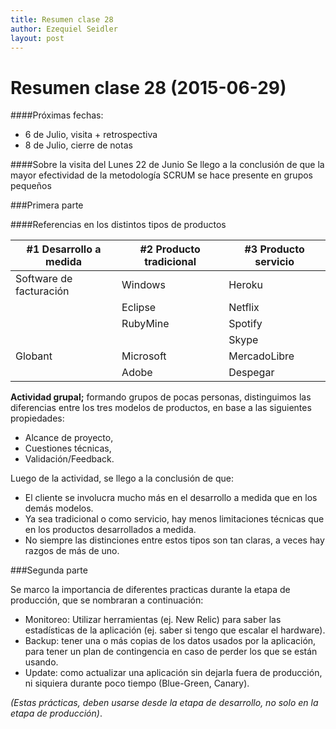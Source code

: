 ```yaml
---
title: Resumen clase 28
author: Ezequiel Seidler
layout: post
---
```

Resumen clase 28 (2015-06-29)
===============

####Próximas fechas:
 - 6 de Julio, visita + retrospectiva
 - 8 de Julio, cierre de notas
 

####Sobre la visita del Lunes 22 de Junio
Se llego a la conclusión de que la mayor efectividad de la metodología SCRUM se hace presente en grupos pequeños


###Primera parte

####Referencias en los distintos tipos de productos

| #1 Desarrollo a medida  | #2 Producto tradicional | #3 Producto servicio |
| ----------------------- | ----------------------- | -------------------- |
| Software de facturación | Windows                 | Heroku               |
|                         | Eclipse                 | Netflix              |
|                         | RubyMine                | Spotify              |
|                         |                         | Skype                |
| Globant                 | Microsoft               | MercadoLibre         |
|                         | Adobe                   | Despegar             |


__Actividad grupal;__ formando grupos de pocas personas, distinguimos las diferencias entre los tres modelos de productos, en base a las siguientes propiedades:
 - Alcance de proyecto,
 - Cuestiones técnicas,
 - Validación/Feedback.
 
Luego de la actividad, se llego a la conclusión de que:
 - El cliente se involucra mucho más en el desarrollo a medida que en los demás modelos.
 - Ya sea tradicional o como servicio, hay menos limitaciones técnicas que en los productos desarrollados a medida.
 - No siempre las distinciones entre estos tipos son tan claras, a veces hay razgos de más de uno.
 
 
###Segunda parte

Se marco la importancia de diferentes practicas durante la etapa de producción, que se nombraran a continuación:
 - Monitoreo: Utilizar herramientas (ej. New Relic) para saber las estadísticas de la aplicación (ej. saber si tengo que escalar el hardware).
 - Backup: tener una o más copias de los datos usados por la aplicación, para tener un plan de contingencia en caso de perder los que se están usando.
 - Update: como actualizar una aplicación sin dejarla fuera de producción, ni siquiera durante poco tiempo (Blue-Green, Canary).
 
 _(Estas prácticas, deben usarse desde la etapa de desarrollo, no solo en la etapa de producción)_.
